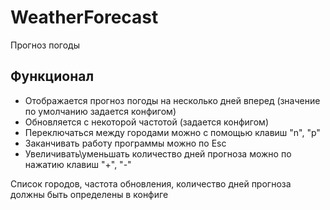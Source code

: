 # WeatherForecast

Прогноз погоды

## Функционал

 - Отображается прогноз погоды на несколько дней вперед (значение по умолчанию задается конфигом)
 - Обновляется с некоторой частотой (задается конфигом)
 - Переключаться между городами можно с помощью клавиш "n", "p"
 - Заканчивать работу программы можно по Esc
 - Увеличивать\уменьшать количество дней прогноза можно по нажатию клавиш "+", "-"

Список городов, частота обновления, количество дней прогноза должны быть определены в конфиге
